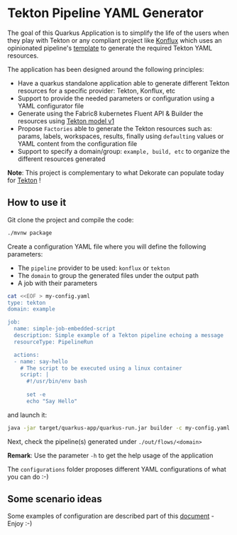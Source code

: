 # Tekton Pipeline YAML Generator

The goal of this Quarkus Application is to simplify the life of the users when they play with Tekton or any compliant project like [Konflux](https://konflux-ci.dev/) which uses an opinionated pipeline's [template](https://github.com/konflux-ci/build-definitions/blob/main/pipelines/template-build/template-build.yaml) to generate the required Tekton YAML
resources.

The application has been designed around the following principles:

- Have a quarkus standalone application able to generate different Tekton resources for a specific provider: Tekton, Konflux, etc
- Support to provide the needed parameters or configuration using a YAML configurator file
- Generate using the Fabric8 kubernetes Fluent API & Builder the resources using [Tekton model v1](https://github.com/fabric8io/kubernetes-client/tree/main/extensions/tekton/model-v1/)
- Propose `Factories` able to generate the Tekton resources such as: params, labels, workspaces, results, finally using `defaulting` values or YAML content from the configuration file
- Support to specify a domain/group: `example, build, etc` to organize the different resources generated

**Note**: This project is complementary to what Dekorate can populate today for [Tekton](https://github.com/dekorateio/dekorate/tree/main/annotations/tekton-annotations) !

## How to use it

Git clone the project and compile the code:

```bash
./mvnw package
```

Create a configuration YAML file where you will define the following parameters:
 - The `pipeline` provider to be used: `konflux` or `tekton`
 - The `domain` to group the generated files under the output path
 - A job with their parameters
```bash
cat <<EOF > my-config.yaml
type: tekton
domain: example

job:
  name: simple-job-embedded-script
  description: Simple example of a Tekton pipeline echoing a message
  resourceType: PipelineRun

  actions:
  - name: say-hello
    # The script to be executed using a linux container
    script: |
      #!/usr/bin/env bash
      
      set -e
      echo "Say Hello"
```
and launch it:
```bash
java -jar target/quarkus-app/quarkus-run.jar builder -c my-config.yaml -o out/flows
```  

Next, check the pipeline(s) generated under `./out/flows/<domain>`

**Remark**: Use the parameter `-h` to get the help usage of the application

The `configurations` folder proposes different YAML configurations of what you can do :-)

## Some scenario ideas

Some examples of configuration are described part of this [document](SCENARIO.md) - Enjoy :-)